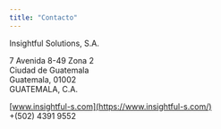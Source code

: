 ```yaml
---
title: "Contacto"
---
```


Insightful Solutions, S.A.

7 Avenida 8-49 Zona 2 <br>
Ciudad de Guatemala <br>
Guatemala, 01002 <br>
GUATEMALA, C.A. <br>

[www.insightful-s.com](https://www.insightful-s.com/) <br>
+(502) 4391 9552
